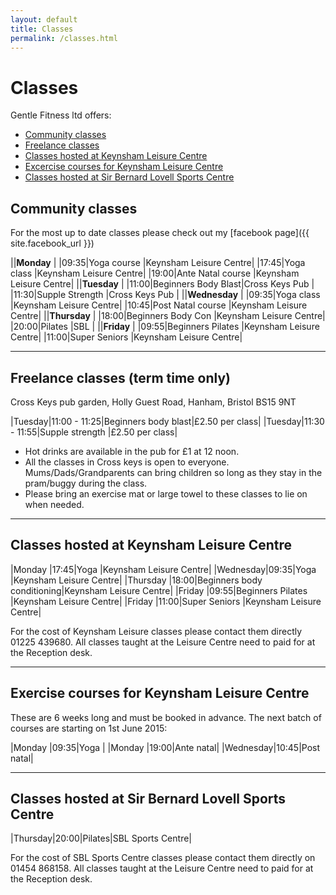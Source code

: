 ```yaml
---
layout: default
title: Classes
permalink: /classes.html
---
```


# Classes

Gentle Fitness ltd offers:

- [Community classes](#community-classes)
- [Freelance classes](#freelance-classes-term-time-only)
- [Classes hosted at Keynsham Leisure Centre](#classes-hosted-at-keynsham-leisure-centre)
- [Excercise courses for Keynsham Leisure Centre](#exercise-courses-for-keynsham-leisure-centre)
- [Classes hosted at Sir Bernard Lovell Sports Centre](#classes-hosted-at-sir-bernard-lovell-sports-centre)

## Community classes

For the most up to date classes please check out my
[facebook page]({{ site.facebook_url }})

||**Monday**                                       |
|09:35|Yoga course         |Keynsham Leisure Centre|
|17:45|Yoga class          |Keynsham Leisure Centre|
|19:00|Ante Natal course   |Keynsham Leisure Centre|
||**Tuesday**                                      |
|11:00|Beginners Body Blast|Cross Keys Pub         |
|11:30|Supple Strength     |Cross Keys Pub         |
||**Wednesday**                                    |
|09:35|Yoga class          |Keynsham Leisure Centre|
|10:45|Post Natal course   |Keynsham Leisure Centre|
||**Thursday**                                     |
|18:00|Beginners Body Con  |Keynsham Leisure Centre|
|20:00|Pilates             |SBL                    |
||**Friday**                                       |
|09:55|Beginners Pilates   |Keynsham Leisure Centre|
|11:00|Super Seniors       |Keynsham Leisure Centre|

-------------------------------------------------------------------------------

## Freelance classes (term time only)

Cross Keys pub garden, Holly Guest Road, Hanham, Bristol BS15 9NT

|Tuesday|11:00 - 11:25|Beginners body blast|£2.50 per class|
|Tuesday|11:30 - 11:55|Supple strength     |£2.50 per class|

- Hot drinks are available in the pub for £1 at 12 noon.
- All the classes in Cross keys is open to everyone.
Mums/Dads/Grandparents can bring children so long
as they stay in the pram/buggy during the class.
- Please bring an exercise mat or large towel to these classes to lie on when needed.

-------------------------------------------------------------------------------

## Classes hosted at Keynsham Leisure Centre

|Monday   |17:45|Yoga                       |Keynsham Leisure Centre|
|Wednesday|09:35|Yoga                       |Keynsham Leisure Centre|
|Thursday |18:00|Beginners body conditioning|Keynsham Leisure Centre|
|Friday   |09:55|Beginners Pilates          |Keynsham Leisure Centre|
|Friday   |11:00|Super Seniors              |Keynsham Leisure Centre|

For the cost of Keynsham Leisure classes please contact them directly 01225 439680.
All classes taught at the Leisure Centre need to paid for at the Reception desk.

-------------------------------------------------------------------------------

## Exercise courses for Keynsham Leisure Centre

These are 6 weeks long and must be booked in advance.
The next batch of courses are starting on 1st June 2015:

|Monday   |09:35|Yoga      |
|Monday   |19:00|Ante natal|
|Wednesday|10:45|Post natal|

-------------------------------------------------------------------------------

## Classes hosted at Sir Bernard Lovell Sports Centre

|Thursday|20:00|Pilates|SBL Sports Centre|

For the cost of SBL Sports Centre classes please contact them directly on 01454 868158.
All classes taught at the Leisure Centre need to paid for at the Reception desk.
